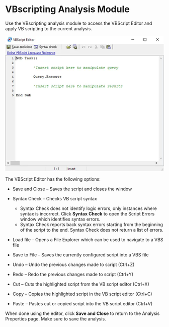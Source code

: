 # VBscripting Analysis Module

Use the VBscripting analysis module to access the VBScript Editor and apply VB scripting to the
current analysis.

![VBScript Editor](../../../../../static/img/product_docs/accessanalyzer/enterpriseauditor/admin/datacollector/script/vbscripteditor.webp)

The VBScript Editor has the following options:

- Save and Close – Saves the script and closes the window
- Syntax Check – Checks VB script syntax

    - Syntax Check does not identify logic errors, only instances where syntax is incorrect. Click
      **Syntax Check** to open the Script Errors window which identifies syntax errors.
    - Syntax Check reports back syntax errors starting from the beginning of the script to the end.
      Syntax Check does not return a list of errors.

- Load file – Opens a File Explorer which can be used to navigate to a VBS file
- Save to File – Saves the currently configured script into a VBS file
- Undo – Undo the previous changes made to script (Ctrl+Z)
- Redo – Redo the previous changes made to script (Ctrl+Y)
- Cut – Cuts the highlighted script from the VB script editor (Ctrl+X)
- Copy – Copies the highlighted script in the VB script editor (Ctrl+C)
- Paste – Pastes cut or copied script into the VB script editor (Ctrl+V)

When done using the editor, click **Save and Close** to return to the Analysis Properties page. Make
sure to save the analysis.
